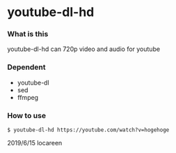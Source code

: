 # youtube-dl-hd  
### What is this  
youtube-dl-hd can 720p video and audio for youtube  
### Dependent
+ youtube-dl  
+ sed  
+ ffmpeg  
### How to use
```example
$ youtube-dl-hd https://youtube.com/watch?v=hogehoge
```

2019/6/15 locareen
